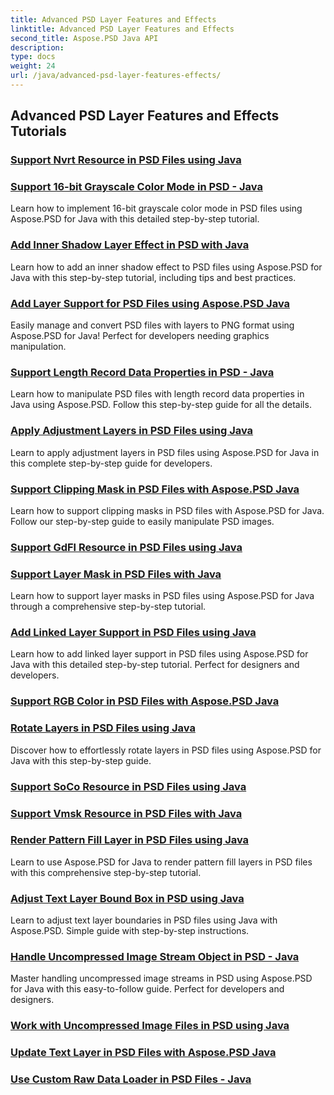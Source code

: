 ```yaml
---
title: Advanced PSD Layer Features and Effects
linktitle: Advanced PSD Layer Features and Effects
second_title: Aspose.PSD Java API
description: 
type: docs
weight: 24
url: /java/advanced-psd-layer-features-effects/
---
```


## Advanced PSD Layer Features and Effects Tutorials
### [Support Nvrt Resource in PSD Files using Java](./support-nvrt-resource-psd-files/)
### [Support 16-bit Grayscale Color Mode in PSD - Java](./support-16-bit-grayscale-color-mode-psd/)
Learn how to implement 16-bit grayscale color mode in PSD files using Aspose.PSD for Java with this detailed step-by-step tutorial.
### [Add Inner Shadow Layer Effect in PSD with Java](./add-inner-shadow-layer-effect-psd/)
Learn how to add an inner shadow effect to PSD files using Aspose.PSD for Java with this step-by-step tutorial, including tips and best practices.
### [Add Layer Support for PSD Files using Aspose.PSD Java](./add-layer-support-psd-files/)
Easily manage and convert PSD files with layers to PNG format using Aspose.PSD for Java! Perfect for developers needing graphics manipulation.
### [Support Length Record Data Properties in PSD - Java](./support-length-record-data-properties-psd/)
Learn how to manipulate PSD files with length record data properties in Java using Aspose.PSD. Follow this step-by-step guide for all the details.
### [Apply Adjustment Layers in PSD Files using Java](./apply-adjustment-layers-psd-files/)
Learn to apply adjustment layers in PSD files using Aspose.PSD for Java in this complete step-by-step guide for developers.
### [Support Clipping Mask in PSD Files with Aspose.PSD Java](./support-clipping-mask-psd-files/)
Learn how to support clipping masks in PSD files with Aspose.PSD for Java. Follow our step-by-step guide to easily manipulate PSD images.
### [Support GdFl Resource in PSD Files using Java](./support-gdfl-resource-psd-files/)
### [Support Layer Mask in PSD Files with Java](./support-layer-mask-psd-files/)
Learn how to support layer masks in PSD files using Aspose.PSD for Java through a comprehensive step-by-step tutorial.
### [Add Linked Layer Support in PSD Files using Java](./add-linked-layer-support-psd-files/)
Learn how to add linked layer support in PSD files using Aspose.PSD for Java with this detailed step-by-step tutorial. Perfect for designers and developers.
### [Support RGB Color in PSD Files with Aspose.PSD Java](./support-rgb-color-psd-files/)
### [Rotate Layers in PSD Files using Java](./rotate-layers-psd-files/)
Discover how to effortlessly rotate layers in PSD files using Aspose.PSD for Java with this step-by-step guide.
### [Support SoCo Resource in PSD Files using Java](./support-soco-resource-psd-files/)
### [Support Vmsk Resource in PSD Files with Java](./support-vmsk-resource-psd-files/)
### [Render Pattern Fill Layer in PSD Files using Java](./render-pattern-fill-layer-psd-files/)
Learn to use Aspose.PSD for Java to render pattern fill layers in PSD files with this comprehensive step-by-step tutorial.
### [Adjust Text Layer Bound Box in PSD using Java](./adjust-text-layer-bound-box-psd/)
Learn to adjust text layer boundaries in PSD files using Java with Aspose.PSD. Simple guide with step-by-step instructions.
### [Handle Uncompressed Image Stream Object in PSD - Java](./handle-uncompressed-image-stream-object-psd/)
Master handling uncompressed image streams in PSD using Aspose.PSD for Java with this easy-to-follow guide. Perfect for developers and designers.
### [Work with Uncompressed Image Files in PSD using Java](./work-uncompressed-image-files-psd/)
### [Update Text Layer in PSD Files with Aspose.PSD Java](./update-text-layer-psd-files/)
### [Use Custom Raw Data Loader in PSD Files - Java](./use-custom-raw-data-loader-psd-files/)